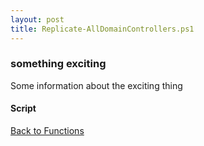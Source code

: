```yaml
---
layout: post
title: Replicate-AllDomainControllers.ps1
---
```


### something exciting

Some information about the exciting thing

#### Script

<script src="https://gist-it.appspot.com/github.com/BanterBoy/scripts-blog/blob/master/PowerShell/functions/exchange/Replicate-AllDomainControllers.ps1"></script>

<a href="/menu/_pages/functions.html">Back to Functions</a>
